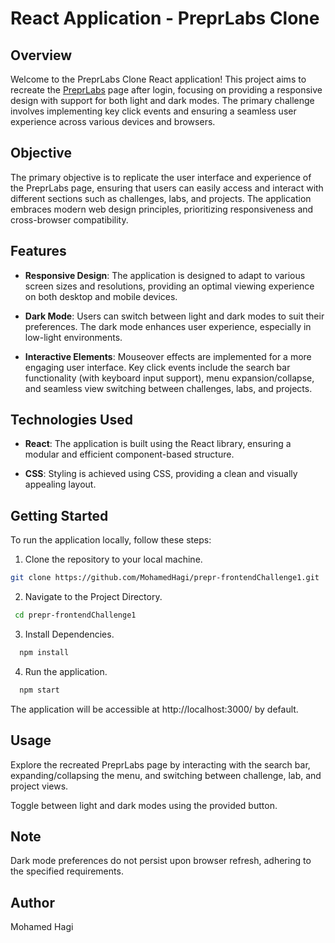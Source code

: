 # React Application - PreprLabs Clone

## Overview

Welcome to the PreprLabs Clone React application! This project aims to recreate the [PreprLabs](https://preprlabs.org/) page after login, focusing on providing a responsive design with support for both light and dark modes. The primary challenge involves implementing key click events and ensuring a seamless user experience across various devices and browsers.

## Objective

The primary objective is to replicate the user interface and experience of the PreprLabs page, ensuring that users can easily access and interact with different sections such as challenges, labs, and projects. The application embraces modern web design principles, prioritizing responsiveness and cross-browser compatibility.

## Features

- **Responsive Design**: The application is designed to adapt to various screen sizes and resolutions, providing an optimal viewing experience on both desktop and mobile devices.

- **Dark Mode**: Users can switch between light and dark modes to suit their preferences. The dark mode enhances user experience, especially in low-light environments.

- **Interactive Elements**: Mouseover effects are implemented for a more engaging user interface. Key click events include the search bar functionality (with keyboard input support), menu expansion/collapse, and seamless view switching between challenges, labs, and projects.

## Technologies Used

- **React**: The application is built using the React library, ensuring a modular and efficient component-based structure.

- **CSS**: Styling is achieved using CSS, providing a clean and visually appealing layout.

## Getting Started

To run the application locally, follow these steps:

1. Clone the repository to your local machine.

```bash
git clone https://github.com/MohamedHagi/prepr-frontendChallenge1.git
```


2. Navigate to the Project Directory.

 ```bash
  cd prepr-frontendChallenge1
```

3. Install Dependencies.

```bash
  npm install
```


4. Run the application.

```bash
  npm start
```

The application will be accessible at http://localhost:3000/ by default.

## Usage

Explore the recreated PreprLabs page by interacting with the search bar, expanding/collapsing the menu, and switching between challenge, lab, and project views.

Toggle between light and dark modes using the provided button.

## Note

Dark mode preferences do not persist upon browser refresh, adhering to the specified requirements.

## Author
Mohamed Hagi
